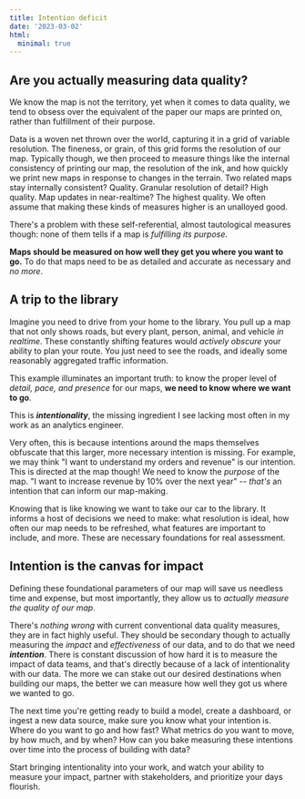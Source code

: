 ```yaml
---
title: Intention deficit
date: '2023-03-02'
html:
  minimal: true
---
```


## Are you actually measuring data quality?

We know the map is not the territory, yet when it comes to data quality, we tend to obsess over the equivalent of the paper our maps are printed on, rather than fulfillment of their purpose.

Data is a woven net thrown over the world, capturing it in a grid of variable resolution. The fineness, or grain, of this grid forms the resolution of our map. Typically though, we then proceed to measure things like the internal consistency of printing our map, the resolution of the ink, and how quickly we print new maps in response to changes in the terrain. Two related maps stay internally consistent? Quality. Granular resolution of detail? High quality. Map updates in near-realtime? The highest quality. We often assume that making these kinds of measures higher is an unalloyed good.

There's a problem with these self-referential, almost tautological measures though: none of them tells if a map is _fulfilling its purpose_.

**Maps should be measured on how well they get you where you want to go.** To do that maps need to be as detailed and accurate as necessary and _no more_.

## A trip to the library

Imagine you need to drive from your home to the library. You pull up a map that not only shows roads, but every plant, person, animal, and vehicle _in realtime_. These constantly shifting features would _actively obscure_ your ability to plan your route. You just need to see the roads, and ideally some reasonably aggregated traffic information.

This example illuminates an important truth: to know the proper level of _detail, pace, and presence_ for our maps, **we need to know where we want to go**.

This is _**intentionality**_, the missing ingredient I see lacking most often in my work as an analytics engineer.

Very often, this is because intentions around the maps themselves obfuscate that this larger, more necessary intention is missing. For example, we may think "I want to understand my orders and revenue" is our intention. This is directed at the map though! We need to know the _purpose_ of the map. "I want to increase revenue by 10% over the next year" -- _that's_ an intention that can inform our map-making.

Knowing that is like knowing we want to take our car to the library. It informs a host of decisions we need to make: what resolution is ideal, how often our map needs to be refreshed, what features are important to include, and more. These are necessary foundations for real assessment.

## Intention is the canvas for impact

Defining these foundational parameters of our map will save us needless time and expense, but most importantly, they allow us to _actually measure the quality of our map_.

There's _nothing wrong_ with current conventional data quality measures, they are in fact highly useful. They should be secondary though to actually measuring the _impact_ and _effectiveness_ of our data, and to do that we need **_intention_**. There is constant discussion of how hard it is to measure the impact of data teams, and that's directly because of a lack of intentionality with our data. The more we can stake out our desired destinations when building our maps, the better we can measure how well they got us where we wanted to go.

The next time you're getting ready to build a model, create a dashboard, or ingest a new data source, make sure you know what your intention is. Where do you want to go and how fast? What metrics do you want to move, by how much, and by when? How can you bake measuring these intentions over time into the process of building with data?

Start bringing intentionality into your work, and watch your ability to measure your impact, partner with stakeholders, and prioritize your days flourish.
